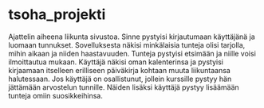 # tsoha_projekti
Ajattelin aiheena liikunta sivustoa. 
Sinne pystyisi kirjautumaan käyttäjänä ja luomaan tunnukset. Sovelluksesta näkisi minkälaisia tunteja olisi tarjolla, mihin aikaan ja niiden haastavuuden. Tunteja pystyisi etsimään ja niille voisi ilmoittautua mukaan. Käyttäjä näkisi oman kalenterinsa ja pystyisi kirjaamaan itselleen erilliseen päiväkirja kohtaan muuta liikuntaansa halutessaan. Jos käyttäjä on osallistunut, jollein kurssille pystyy hän jättämään arvostelun tunnille. Näiden lisäksi käyttäjä pystyy lisäämään tunteja omiin suosikkeihinsa.
